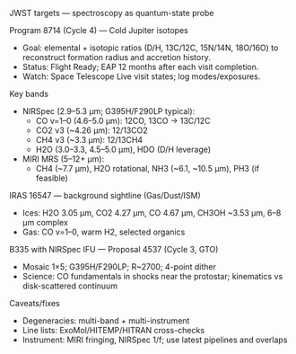 JWST targets — spectroscopy as quantum-state probe

Program 8714 (Cycle 4) — Cold Jupiter isotopes
- Goal: elemental + isotopic ratios (D/H, 13C/12C, 15N/14N, 18O/16O) to reconstruct formation radius and accretion history.
- Status: Flight Ready; EAP 12 months after each visit completion.
- Watch: Space Telescope Live visit states; log modes/exposures.

Key bands
- NIRSpec (2.9–5.3 μm; G395H/F290LP typical):
  - CO v=1–0 (4.6–5.0 μm): 12CO, 13CO → 13C/12C
  - CO2 ν3 (~4.26 μm): 12/13CO2
  - CH4 ν3 (~3.3 μm): 12/13CH4
  - H2O (3.0–3.3, 4.5–5.0 μm), HDO (D/H leverage)
- MIRI MRS (5–12+ μm):
  - CH4 (~7.7 μm), H2O rotational, NH3 (~6.1, ~10.5 μm), PH3 (if feasible)

IRAS 16547 — background sightline (Gas/Dust/ISM)
- Ices: H2O 3.05 μm, CO2 4.27 μm, CO 4.67 μm, CH3OH ~3.53 μm, 6–8 μm complex
- Gas: CO v=1–0, warm H2, selected organics

B335 with NIRSpec IFU — Proposal 4537 (Cycle 3, GTO)
- Mosaic 1×5; G395H/F290LP; R~2700; 4-point dither
- Science: CO fundamentals in shocks near the protostar; kinematics vs disk-scattered continuum

Caveats/fixes
- Degeneracies: multi-band + multi-instrument
- Line lists: ExoMol/HITEMP/HITRAN cross-checks
- Instrument: MIRI fringing, NIRSpec 1/f; use latest pipelines and overlaps
